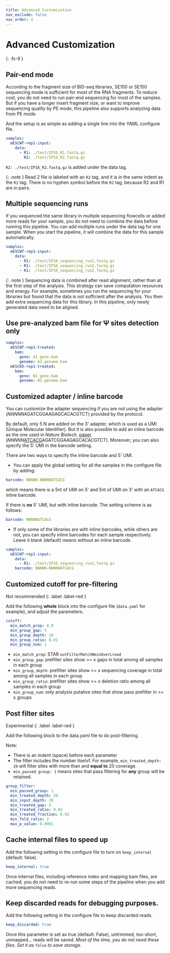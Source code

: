 ```yaml
---
title: Advanced Customization
nav_exclude: false
nav_order: 4
---
```


<!-- prettier-ignore-start -->
# Advanced Customization
{: .fs-9 }
<!-- prettier-ignore-end -->

## Pair-end mode

According to the fragment size of BID-seq libraries, SE100 or SE150 sequencing mode is sufficient for most of the RNA fragments.
To reduce cost, you do not need to run pair-end sequencing for most of the samples.
But if you have a longer insert fragment size, or want to improve sequencing quality by PE mode, this pipeline also supports analyzing data from PE mode.

And the setup is as simple as adding a single line into the YAML configure file.

```yaml
samples:
  mESCWT-rep1-input:
    data:
      - R1: ./test/IP16_R1.fastq.gz
        R2: ./test/IP16_R2.fastq.gz
```

`R2: ./test/IP16_R2.fastq.gz` is added under the data tag.

{: .note }
Read 2 file is labeled with an `R2` tag, and it is in the same indent as the `R1` tag. There is no hyphen symbol before the `R2` tag, because R2 and R1 are in pairs.

## Multiple sequencing runs

If you sequenced the same library in multiple sequencing flowcells or added more reads for your sample, you do not need to combine the data before running this pipeline.
You can add multiple runs under the data tag for one sample. When you start the pipeline, it will combine the data for this sample automatically.

```yaml
samples:
  mESCWT-rep1-input:
    data:
      - R1: ./test/IP16_sequencing_run1.fastq.gz
      - R1: ./test/IP16_sequencing_run2.fastq.gz
      - R1: ./test/IP16_sequencing_run2.fastq.gz
```

{: .note }
Sequencing data is combined after read alignment, rather than at the first step of the analysis. This strategy can save computation resources and energy. For example, sometimes you run the sequencing for your libraries but found that the data is not sufficient after the analysis.
You then add extra sequencing data for this library. In this pipeline, only newly generated data need to be aligned.

## Use pre-analyzed bam file for &Psi; sites detection only

```yaml
samples:
  mESCWT-rep1-treated:
    bam:
      gene: A1.gene.bam
      genome: A1.genome.bam
  mESCKO-rep1-treated:
    bam:
      gene: B1.gene.bam
      genome: B1.genome.bam
```

## Customized adapter / inline barcode

You can customize the adapter sequencing if you are not using the adapter (*NNNNN*AGATCGGAAGAGCACACGTCT) provided by the protocol.

By default, only 5 N are added on the 3' adapter, which is used as a UMI (Unique Molecular Identifier).
But it is also possible to add an inline barcode as the one used in _Nature Biotech._ [paper](https://www.nature.com/articles/s41587-022-01505-w#Sec12) (_NNNNN_<u>ATCACG</u>AGATCGGAAGAGCACACGTCT).
Moreover, you can also specify the 5' UMI in the barcode setting.

There are two ways to specify the inline barcode and 5' UMI.

- You can apply the global setting for all the samples in the configure file by adding:

```yaml
barcode: NNNNN-NNNNNATCACG
```

which means there is a 5nt of UMI on 5' and 5nt of UMI on 3' with an `ATCACG` inline barcode.

If there is **no** 5' UMI, but with inline barcode. The setting scheme is as follows:

```yaml
barcode: NNNNNATCACG
```

- If only some of the libraries are with inline barcodes, while others are not, you can specify inline barcodes for each sample respectively. Leave it blank (default) means without an inline barcode.

```yaml
samples:
  mESCWT-rep1-input:
    data:
      - R1: ./test/IP16_sequencing_run1.fastq.gz
    barcode: NNNNN-NNNNNATCACG
```

## Customized cutoff for pre-filtering

Not recommended
{: .label .label-red }

Add the following **whole** block into the configure file (`data.yaml` for example), and adjust the parameters.

```yaml
cutoff:
  min_match_prop: 0.8
  min_group_gap: 5
  min_group_depth: 10
  min_group_ratio: 0.01
  min_group_num: 1
```

- `min_match_prop`: STAR `outFilterMatchNminOverLread`
- `min_group_gap`: prefilter sites show >= x gaps in total among all samples in each group
- `min_group_depth`: prefilter sites show >= x sequencing coverage in total among all samples in each group
- `min_group_ratio`: prefilter sites show >= x deletion ratio among all samples in each group
- `min_group_num`: only analysis putative sites that show pass prefilter in >= x groups

## Post filter sites

Experimental
{: .label .label-red }

Add the following block to the data.yaml file to do post-filtering.

Note:

- There is an indent (space) before each parameter
- The filter includes the number itselvf. For example, `min_treated_depth: 20` will filter sites with more than and **equal to** 20 coverage.
- `min_passed_group: 1` means sites that pass filtering for **any** group will be retained.

```yaml
group_filter:
  min_passed_group: 1
  min_treated_depth: 20
  min_input_depth: 20
  min_treated_gap: 5
  min_treated_ratio: 0.02
  min_treated_fraction: 0.02
  min_fold_ratio: 2
  max_p_value: 0.0001
```

## Cache internal files to speed up

Add the following setting in the configure file to turn on `keep_internal` (default: false).

```yaml
keep_internal: true
```

Once internal files, including reference index and mapping bam files, are cached, you do not need to re-run some steps of the pipeline when you add more sequencing reads.

## Keep discarded reads for debugging purposes.

Add the following setting in the configure file to keep discarded reads.

```yaml
keep_discarded: true
```

Once this parameter is set as true (default: False), untrimmed, too-short, unmapped... reads will be saved.
_Most of the time, you do not need these files. Set it as `false` to save storage._
